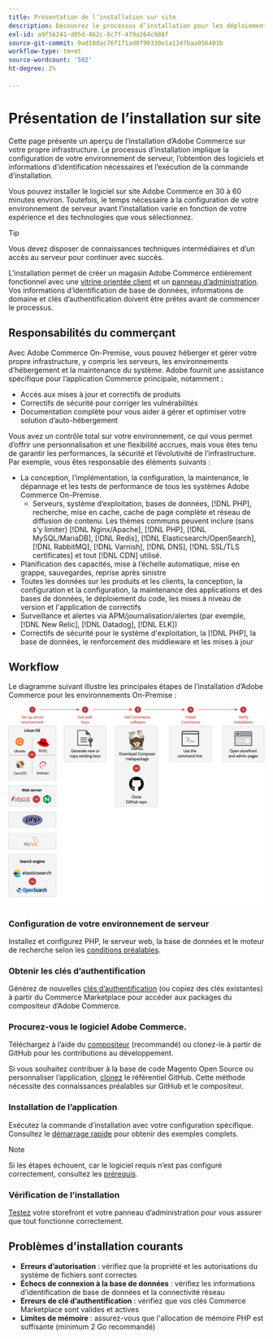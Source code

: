 ```yaml
---
title: Présentation de l’installation sur site
description: Découvrez le processus d’installation pour les déploiements sur site d’Adobe Commerce.
exl-id: a9f5b241-d05d-462c-8c7f-479a264c988f
source-git-commit: 9ad18dac76f171ad0f90330e1a1347baa056403b
workflow-type: tm+mt
source-wordcount: '502'
ht-degree: 2%

---
```



# Présentation de l’installation sur site

Cette page présente un aperçu de l’installation d’Adobe Commerce sur votre propre infrastructure. Le processus d’installation implique la configuration de votre environnement de serveur, l’obtention des logiciels et informations d’identification nécessaires et l’exécution de la commande d’installation.

Vous pouvez installer le logiciel sur site Adobe Commerce en 30 à 60 minutes environ. Toutefois, le temps nécessaire à la configuration de votre environnement de serveur avant l’installation varie en fonction de votre expérience et des technologies que vous sélectionnez.

>[!TIP]
>
>Vous devez disposer de connaissances techniques intermédiaires et d’un accès au serveur pour continuer avec succès.

L’installation permet de créer un magasin Adobe Commerce entièrement fonctionnel avec une [vitrine orientée client](https://experienceleague.adobe.com/en/docs/commerce-admin/start/storefront/storefront) et un [panneau d’administration](https://experienceleague.adobe.com/en/docs/commerce-admin/start/admin/admin). Vos informations d’identification de base de données, informations de domaine et clés d’authentification doivent être prêtes avant de commencer le processus.

## Responsabilités du commerçant

Avec Adobe Commerce On-Premise, vous pouvez héberger et gérer votre propre infrastructure, y compris les serveurs, les environnements d’hébergement et la maintenance du système. Adobe fournit une assistance spécifique pour l’application Commerce principale, notamment :

- Accès aux mises à jour et correctifs de produits
- Correctifs de sécurité pour corriger les vulnérabilités
- Documentation complète pour vous aider à gérer et optimiser votre solution d’auto-hébergement

Vous avez un contrôle total sur votre environnement, ce qui vous permet d’offrir une personnalisation et une flexibilité accrues, mais vous êtes tenu de garantir les performances, la sécurité et l’évolutivité de l’infrastructure. Par exemple, vous êtes responsable des éléments suivants :

- La conception, l’implémentation, la configuration, la maintenance, le dépannage et les tests de performance de tous les systèmes Adobe Commerce On-Premise.
   - Serveurs, système d’exploitation, bases de données, [!DNL PHP], recherche, mise en cache, cache de page complète et réseau de diffusion de contenu. Les thèmes communs peuvent inclure (sans s’y limiter) [!DNL Nginx/Apache], [!DNL PHP], [!DNL MySQL/MariaDB], [!DNL Redis], [!DNL Elasticsearch/OpenSearch], [!DNL RabbitMQ], [!DNL Varnish], [!DNL DNS], [!DNL SSL/TLS certificates] et tout [!DNL CDN] utilisé.
- Planification des capacités, mise à l’échelle automatique, mise en grappe, sauvegardes, reprise après sinistre
- Toutes les données sur les produits et les clients, la conception, la configuration et la configuration, la maintenance des applications et des bases de données, le déploiement du code, les mises à niveau de version et l&#39;application de correctifs
- Surveillance et alertes via APM/journalisation/alertes (par exemple, [!DNL New Relic], [!DNL Datadog], [!DNL ELK])
- Correctifs de sécurité pour le système d&#39;exploitation, la [!DNL PHP], la base de données, le renforcement des middleware et les mises à jour

## Workflow

Le diagramme suivant illustre les principales étapes de l’installation d’Adobe Commerce pour les environnements On-Premise :

![Fonctionnement de l’installation](../assets/installation/on-premises-install.drawio.svg)

### Configuration de votre environnement de serveur

Installez et configurez PHP, le serveur web, la base de données et le moteur de recherche selon les [conditions préalables](prerequisites/overview.md).

### Obtenir les clés d’authentification

Générez de nouvelles [clés d’authentification](prerequisites/authentication-keys.md) (ou copiez des clés existantes) à partir du Commerce Marketplace pour accéder aux packages du compositeur d’Adobe Commerce.

### Procurez-vous le logiciel Adobe Commerce.

Téléchargez à l’aide du [compositeur](prerequisites/commerce.md) (recommandé) ou clonez-le à partir de GitHub pour les contributions au développement.

Si vous souhaitez contribuer à la base de code Magento Open Source ou personnaliser l’application, [clonez](https://developer.adobe.com/commerce/contributor/guides/install/clone-repository/) le référentiel GitHub. Cette méthode nécessite des connaissances préalables sur GitHub et le compositeur.

### Installation de l’application

Exécutez la commande d’installation avec votre configuration spécifique. Consultez le [démarrage rapide](composer.md) pour obtenir des exemples complets.

>[!NOTE]
>
>Si les étapes échouent, car le logiciel requis n’est pas configuré correctement, consultez les [prérequis](prerequisites/overview.md).

### Vérification de l’installation

[Testez](next-steps/verify.md) votre storefront et votre panneau d’administration pour vous assurer que tout fonctionne correctement.

## Problèmes d’installation courants

- **Erreurs d’autorisation** : vérifiez que la propriété et les autorisations du système de fichiers sont correctes
- **Échecs de connexion à la base de données** : vérifiez les informations d’identification de base de données et la connectivité réseau
- **Erreurs de clé d’authentification** : vérifiez que vos clés Commerce Marketplace sont valides et actives
- **Limites de mémoire** : assurez-vous que l&#39;allocation de mémoire PHP est suffisante (minimum 2 Go recommandé)

